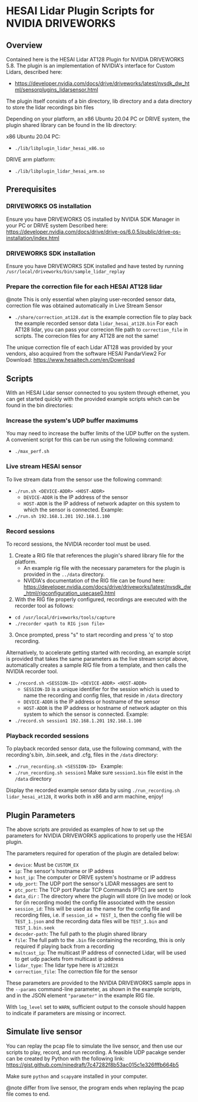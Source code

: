 # HESAI Lidar Plugin Scripts for NVIDIA DRIVEWORKS 

## Overview
Contained here is the HESAI Lidar AT128 Plugin for NVIDIA DRIVEWORKS 5.8. The plugin is 
an implementation of NVIDIA's interface for Custom Lidars, described here: 
- https://developer.nvidia.com/docs/drive/driveworks/latest/nvsdk_dw_html/sensorplugins_lidarsensor.html

The plugin itself consists of a bin directory, lib directory and a data directory
to store the lidar recordings bin files

Depending on your platform, an x86 Ubuntu 20.04 PC or DRIVE 
system, the plugin shared library can be found in the lib directory: 

x86 Ubuntu 20.04 PC: 
- `./lib/libplugin_lidar_hesai_x86.so`

DRIVE arm platform:
- `./lib/libplugin_lidar_hesai_arm.so`


## Prerequisites

### DRIVEWORKS OS installation
Ensure you have DRIVEWORKS OS installed by NVIDIA SDK Manager in your PC or DRIVE system
Described here:
https://developer.nvidia.com/docs/drive/drive-os/6.0.5/public/drive-os-installation/index.html

### DRIVEWORKS SDK installation
Ensure you have DRIVEWORKS SDK installed and have tested by running
`/usr/local/driveworks/bin/sample_lidar_replay`

### Prepare the correction file for each HESAI AT128 lidar

@note This is only essential when playing user-recorded sensor data, correction file was obtained automatically in Live Stream Sensor

- `./share/correction_at128.dat` is the example correction file to play back the example recorded sensor data    `lidar_hesai_at128.bin`
For each AT128 lidar, you can pass your correcion file path to `correction_file` in scripts. The correcion files for any AT128 are not the same!

The unique correction file of each Lidar AT128 was provided by your vendors, also acquired from the software HESAI PandarView2 
For Download: https://www.hesaitech.com/en/Download


## Scripts

With an HESAI Lidar sensor connected to you system through ethernet, you can get started quickly with the provided example scripts which can be found in the bin directories:

### Increase the system's UDP buffer maximums

You may need to increase the buffer limits of the UDP buffer on the system.
A convenient script for this can be run using the following command: 
- `./max_perf.sh`

### Live stream HESAI sensor

To live stream data from the sensor use the following command:
- `./run.sh <DEVICE-ADDR> <HOST-ADDR> `
    - `DEVICE-ADDR` is the IP address of the sensor
    - `HOST-ADDR` is the IP address of network adapter on this system to which the sensor is connected. 
Example: 
- `./run.sh 192.168.1.201 192.168.1.100`

### Record sessions

To record sessions, the NVIDIA recorder tool must be used.

1. Create a RIG file that references the plugin's shared library file for the platform. 
    - An example rig file with the necessary parameters  for the plugin is provided in the `../data` directory. 
    - NVIDIA's documentation of the RIG file can be found here: 
   https://developer.nvidia.com/docs/drive/driveworks/latest/nvsdk_dw_html/rigconfiguration_usecase0.html
2. With the RIG file properly configured, recordings are executed with the recorder tool as follows: 
- `cd /usr/local/driveworks/tools/capture`
- `./recorder <path to RIG json file>` 
3. Once prompted, press "s" to start recording and press 'q' to stop recording.

Alternatively, to accelerate getting started with recording, an example script is provided that takes the same parameters as the live stream script above, automatically creates a sample RIG file from a template, and then calls the NVIDIA recorder tool. 
- `./record.sh <SESSION-ID> <DEVICE-ADDR> <HOST-ADDR> `
    - `SESSION-ID` is a unique identifier for the session which is used to name the recording and config files, that reside in `/data` directory 
    - `DEVICE-ADDR` is the IP address or hostname of the sensor
    - `HOST-ADDR` is the IP address or hostname of network adapter on this system to which the sensor is connected. 
Example:
- `./record.sh session1 192.168.1.201 192.168.1.100`

### Playback recorded sessions

To playback recorded sensor data, use the following command, with the recording's.bin, .bin.seek, and .cfg, files in the `/data` directory:
- `./run_recording.sh <SESSION-ID> ` 
Example:
- `./run_recording.sh session1`
Make sure `session1.bin` file exist in the `/data` directory

Display the recorded example sensor data by using `./run_recording.sh lidar_hesai_at128`, it works both in x86 and arm machine, enjoy!


## Plugin Parameters

The above scripts are provided as examples of how to set up the parameters for NVIDIA DRIVEWORKS applications to properly use the HESAI plugin.

The parameters required for operation of the plugin are detailed below:

- `device`: Must be `CUSTOM_EX`
- `ip`: The sensor's hostname or IP address
- `host_ip`: The computer or DRIVE system's hostname or IP address
- `udp_port`:  The UDP port the sensor's LIDAR messages are sent to
- `ptc_port`: The TCP port Pandar TCP Commands (PTC) are sent to
- `data_dir` : The directory where the plugin will store (in live mode) or look for (in recording mode) the config file associated with the session
- `session_id`: This will be used as the name for the config file and recording files, i.e. if `session_id = TEST_1`, then the config file will be 
`TEST_1.json` and the recording data files will be `TEST_1.bin` and 
`TEST_1.bin.seek` 
- `decoder-path`: The full path to the plugin shared library
- `file`: The full path to the `.bin` file containing the recording, this is only required if playing back from a recording
- `multcast_ip`: The multicast IP address of connected Lidar, will be used to get udp packets from multicast ip address
- `lidar_type`: The lidar type here is `AT128E2X`
- `correction_file`: The correction file for the sensor

These parameters are provided to the NVIDIA DRIVEWORKS sample apps in the `--params` command-line parameter, as shown in the example scripts, and in the JSON element `"parameter"` in the example RIG file.

With `log_level` set to `WARN`, sufficient output to the console should happen to indicate if parameters are missing or incorrect.

## Simulate live sensor

You can replay the pcap file to simulate the live sensor, and then use our scripts to play, record, and run recording.
A feasible UDP pacakge sender can be created by Python with the following link:
https://gist.github.com/ninedraft/7c47282f8b53ac015c1e326fffb664b5

Make sure `python` and `scapy`are installed in your computer.

@note differ from live sensor, the program ends when replaying the pcap file comes to end.
